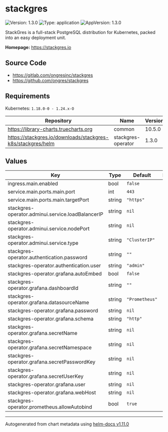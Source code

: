 # stackgres

![Version: 1.3.0](https://img.shields.io/badge/Version-1.3.0-informational?style=flat-square) ![Type: application](https://img.shields.io/badge/Type-application-informational?style=flat-square) ![AppVersion: 1.3.0](https://img.shields.io/badge/AppVersion-1.3.0-informational?style=flat-square)

StackGres is a full-stack PostgreSQL distribution for Kubernetes, packed into an easy deployment unit.

**Homepage:** <https://stackgres.io>

## Source Code

* <https://gitlab.com/ongresinc/stackgres>
* <https://github.com/ongres/stackgres>

## Requirements

Kubernetes: `1.18.0-0 - 1.24.x-O`

| Repository | Name | Version |
|------------|------|---------|
| https://library-charts.truecharts.org | common | 10.5.0 |
| https://stackgres.io/downloads/stackgres-k8s/stackgres/helm | stackgres-operator | 1.3.0 |

## Values

| Key | Type | Default | Description |
|-----|------|---------|-------------|
| ingress.main.enabled | bool | `false` |  |
| service.main.ports.main.port | int | `443` |  |
| service.main.ports.main.targetPort | string | `"https"` |  |
| stackgres-operator.adminui.service.loadBalancerIP | string | `nil` |  |
| stackgres-operator.adminui.service.nodePort | string | `nil` |  |
| stackgres-operator.adminui.service.type | string | `"ClusterIP"` |  |
| stackgres-operator.authentication.password | string | `""` |  |
| stackgres-operator.authentication.user | string | `"admin"` |  |
| stackgres-operator.grafana.autoEmbed | bool | `false` |  |
| stackgres-operator.grafana.dashboardId | string | `""` |  |
| stackgres-operator.grafana.datasourceName | string | `"Prometheus"` |  |
| stackgres-operator.grafana.password | string | `nil` |  |
| stackgres-operator.grafana.schema | string | `"http"` |  |
| stackgres-operator.grafana.secretName | string | `nil` |  |
| stackgres-operator.grafana.secretNamespace | string | `nil` |  |
| stackgres-operator.grafana.secretPasswordKey | string | `nil` |  |
| stackgres-operator.grafana.secretUserKey | string | `nil` |  |
| stackgres-operator.grafana.user | string | `nil` |  |
| stackgres-operator.grafana.webHost | string | `nil` |  |
| stackgres-operator.prometheus.allowAutobind | bool | `true` |  |

----------------------------------------------
Autogenerated from chart metadata using [helm-docs v1.11.0](https://github.com/norwoodj/helm-docs/releases/v1.11.0)
